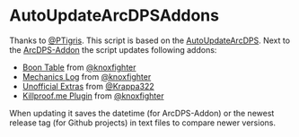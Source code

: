 # AutoUpdateArcDPSAddons

Thanks to [@PTigris](https://github.com/PTigris).
This script is based on the [AutoUpdateArcDPS](https://github.com/PTigris/AutoUpdateArcDPS).
Next to the [ArcDPS-Addon](https://www.deltaconnected.com/arcdps) the script updates following addons:
* [Boon Table](https://github.com/knoxfighter/GW2-ArcDPS-Boon-Table) from [@knoxfighter](https://github.com/knoxfighter)
* [Mechanics Log](https://github.com/knoxfighter/GW2-ArcDPS-Mechanics-Log) from [@knoxfighter](https://github.com/knoxfighter)
* [Unofficial Extras](https://github.com/Krappa322/arcdps_unofficial_extras_releases) from [@Krappa322](https://github.com/Krappa322)
* [Killproof.me Plugin](https://github.com/knoxfighter/arcdps-killproof.me-plugin) from [@knoxfighter](https://github.com/knoxfighter)

When updating it saves the datetime (for ArcDPS-Addon) or the newest release tag (for Github projects) in text files to compare newer versions.
